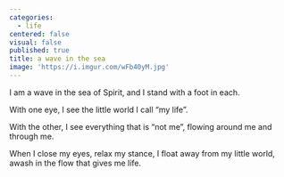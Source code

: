 ```yaml
---
categories:
  - life
centered: false
visual: false
published: true
title: a wave in the sea
image: 'https://i.imgur.com/wFb40yM.jpg'
---
```

I am a wave
in the sea of Spirit,
and I stand 
with a foot in each.

With one eye,
I see the little world
I call “my life”.

With the other,
I see everything
that is “not me”,
flowing around me
and through me.

When I close my eyes,
relax my stance,
I float away
from my little world,
awash in the flow
that gives me life.
